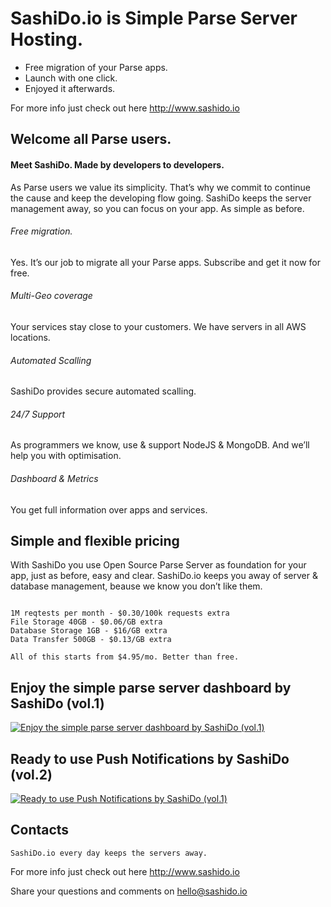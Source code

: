 # SashiDo.io is Simple Parse Server Hosting.

- Free migration of your Parse apps. 
- Launch with one click. 
- Enjoyed it afterwards.

For more info just check out here http://www.sashido.io

## Welcome all Parse users.

#### Meet SashiDo. Made by developers to developers.

As Parse users we value its simplicity. That’s why we commit to continue the cause and keep the developing flow going. SashiDo keeps the server management away, so you can focus on your app. As simple as before.

###### Free migration. 
Yes. It’s our job to migrate all your Parse apps. Subscribe and get it now for free.

###### Multi-Geo coverage
Your services stay close to your customers. We have servers in all AWS locations.

###### Automated Scalling
SashiDo provides secure automated scalling. 

###### 24/7 Support
As programmers we know, use & support NodeJS & MongoDB. And we’ll help you with optimisation. 

###### Dashboard & Metrics
You get full information over apps and services.

## Simple and flexible pricing

With SashiDo you use Open Source Parse Server as foundation for your app, just as before, easy and clear. SashiDo.io keeps you away of server & database management, beause we know you don’t like them.

```

1M reqtests per month - $0.30/100k requests extra
File Storage 40GB - $0.06/GB extra 
Database Storage 1GB - $16/GB extra
Data Transfer 500GB - $0.13/GB extra

All of this starts from $4.95/mo. Better than free.

```

## Enjoy the simple parse server dashboard by SashiDo (vol.1)
[![Enjoy the simple parse server dashboard by SashiDo (vol.1)](http://img.youtube.com/vi/FhcxR6btIqw/maxresdefault.jpg)](https://www.youtube.com/watch?v=FhcxR6btIqw)

## Ready to use Push Notifications by SashiDo (vol.2)
[![Ready to use Push Notifications by SashiDo (vol.1)](http://img.youtube.com/vi/O0KhXqQ3WlY/maxresdefault.jpg)](https://www.youtube.com/watch?v=O0KhXqQ3WlY)

## Contacts
`SashiDo.io every day keeps the servers away.`

For more info just check out here http://www.sashido.io

Share your questions and comments on hello@sashido.io
